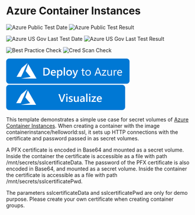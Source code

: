 # Azure Container Instances

![Azure Public Test Date](https://azurequickstartsservice.blob.core.windows.net/badges/201-aci-linuxcontainer-volume-secret/PublicLastTestDate.svg)
![Azure Public Test Result](https://azurequickstartsservice.blob.core.windows.net/badges/201-aci-linuxcontainer-volume-secret/PublicDeployment.svg)

![Azure US Gov Last Test Date](https://azurequickstartsservice.blob.core.windows.net/badges/201-aci-linuxcontainer-volume-secret/FairfaxLastTestDate.svg)
![Azure US Gov Last Test Result](https://azurequickstartsservice.blob.core.windows.net/badges/201-aci-linuxcontainer-volume-secret/FairfaxDeployment.svg)

![Best Practice Check](https://azurequickstartsservice.blob.core.windows.net/badges/201-aci-linuxcontainer-volume-secret/BestPracticeResult.svg)
![Cred Scan Check](https://azurequickstartsservice.blob.core.windows.net/badges/201-aci-linuxcontainer-volume-secret/CredScanResult.svg)

[![Deploy To Azure](https://raw.githubusercontent.com/Azure/azure-quickstart-templates/master/1-CONTRIBUTION-GUIDE/images/deploytoazure.svg?sanitize=true)](https://portal.azure.com/#create/Microsoft.Template/uri/https%3A%2F%2Fraw.githubusercontent.com%2FAzure%2Fazure-quickstart-templates%2Fmaster%2F201-aci-linuxcontainer-volume-secret%2Fazuredeploy.json)  [![Visualize](https://raw.githubusercontent.com/Azure/azure-quickstart-templates/master/1-CONTRIBUTION-GUIDE/images/visualizebutton.svg?sanitize=true)](http://armviz.io/#/?load=https%3A%2F%2Fraw.githubusercontent.com%2FAzure%2Fazure-quickstart-templates%2Fmaster%2F201-aci-linuxcontainer-volume-secret%2Fazuredeploy.json)

This template demonstrates a simple use case for secret volumes of [Azure Container Instances](https://docs.microsoft.com/en-us/azure/container-instances/). When creating a container with the image containerinstance/helloworld:ssl, it sets up HTTP connections with the certificate and password passed in as secret volumes.

A PFX certificate is encoded in Base64 and mounted as a secret volume. Inside the container the certificate is accessible as a file with path /mnt/secrets/sslcertificateData. The password of the PFX certificate is also encoded in Base64, and mounted as a secret volume. Inside the container the certificate is accessible as a file with path /mnt/secrets/sslcertificatePwd.

The parameters sslcertificateData and sslcertificatePwd are only for demo purpose. Please create your own certificate when creating container groups. 


